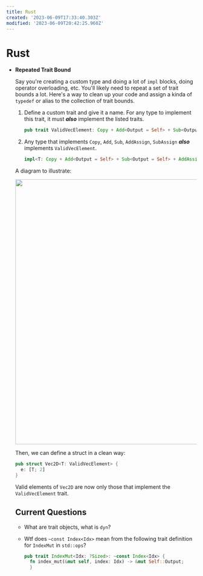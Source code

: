 ```yaml
---
title: Rust
created: '2023-06-09T17:33:40.303Z'
modified: '2023-06-09T20:42:25.960Z'
---
```


# Rust

- **Repeated Trait Bound**

  Say you're creating a custom type and doing a lot of `impl` blocks, doing operator overloading, etc. You'll likely need to repeat a set of trait bounds a lot. Here's a way to clean up your code and assign a kinda of `typedef` or alias to the collection of trait bounds.

  1. Define a custom trait and give it a name. For any type to implement this trait, it must _**also**_ implement the listed traits.

        ``` rust
        pub trait ValidVecElement: Copy + Add<Output = Self> + Sub<Output = Self> + AddAssign + SubAssign {}
        ```
  2. Any type that implements `Copy`, `Add`, `Sub`, `AddAssign`, `SubAssign` _**also**_ implements `ValidVecElement`.
       
        ``` rust
        impl<T: Copy + Add<Output = Self> + Sub<Output = Self> + AddAssign + SubAssign> ValidVecElement for T {}
        ```
  A diagram to illustrate:
  
  <img src="https://github.com/e6quisitory/wolf3d-clone/assets/25702188/2fb7c69d-e3e3-4088-8386-e7db2486dced" width = 700/>

  Then, we can define a struct in a clean way:

  ``` rust
  pub struct Vec2D<T: ValidVecElement> {
    e: [T; 2]
  }
  ```
  Valid elements of `Vec2D` are now only those that implement the `ValidVecElement` trait.


  ## Current Questions

  - What are trait objects, what is `dyn`?
  
  - Wtf does `~const Index<Idx>` mean from the following trait definition for `IndexMut` in `std::ops`?

    ``` rust
    pub trait IndexMut<Idx: ?Sized>: ~const Index<Idx> {
      fn index_mut(&mut self, index: Idx) -> &mut Self::Output;
      }
    ```
  

